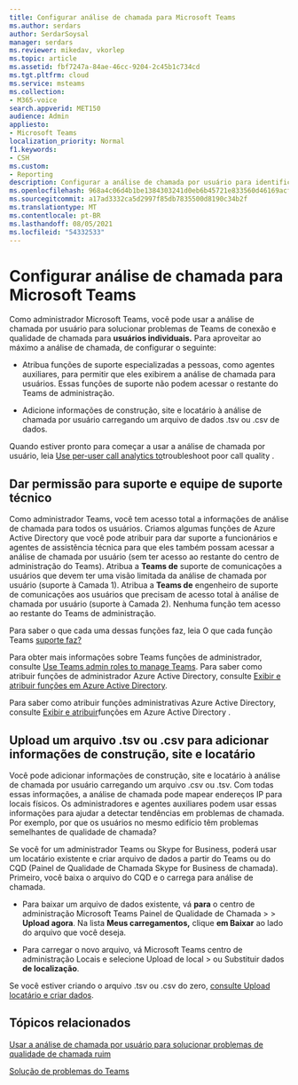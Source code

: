```yaml
---
title: Configurar análise de chamada para Microsoft Teams
ms.author: serdars
author: SerdarSoysal
manager: serdars
ms.reviewer: mikedav, vkorlep
ms.topic: article
ms.assetid: fbf7247a-84ae-46cc-9204-2c45b1c734cd
ms.tgt.pltfrm: cloud
ms.service: msteams
ms.collection:
- M365-voice
search.appverid: MET150
audience: Admin
appliesto:
- Microsoft Teams
localization_priority: Normal
f1.keywords:
- CSH
ms.custom:
- Reporting
description: Configurar a análise de chamada por usuário para identificar e solucionar problemas Microsoft Teams de qualidade de chamada.
ms.openlocfilehash: 968a4c06d4b1be1384303241d0eb6b45721e833560d46169acf96caa1f18a576
ms.sourcegitcommit: a17ad3332ca5d2997f85db7835500d8190c34b2f
ms.translationtype: MT
ms.contentlocale: pt-BR
ms.lasthandoff: 08/05/2021
ms.locfileid: "54332533"
---
```

# <a name="set-up-call-analytics-for-microsoft-teams"></a>Configurar análise de chamada para Microsoft Teams

Como administrador Microsoft Teams, você pode usar a análise de chamada por usuário para solucionar problemas de Teams de conexão e qualidade de chamada para **usuários individuais.** Para aproveitar ao máximo a análise de chamada, de configurar o seguinte:
  
- Atribua funções de suporte especializadas a pessoas, como agentes auxiliares, para permitir que eles exibirem a análise de chamada para usuários. Essas funções de suporte não podem acessar o restante do Teams de administração. 
    
- Adicione informações de construção, site e locatário à análise de chamada por usuário carregando um arquivo de dados .tsv ou .csv de dados.
    
Quando estiver pronto para começar a usar a análise de chamada por usuário, leia [Use per-user call analytics to](use-call-analytics-to-troubleshoot-poor-call-quality.md)troubleshoot poor call quality .
  
## <a name="give-permission-to-support-and-helpdesk-staff"></a>Dar permissão para suporte e equipe de suporte técnico

Como administrador Teams, você tem acesso total a informações de análise de chamada para todos os usuários. Criamos algumas funções de Azure Active Directory que você pode atribuir para dar suporte a funcionários e agentes de assistência técnica para que eles também possam acessar a análise de chamada por usuário (sem ter acesso ao restante do centro de administração do Teams). Atribua a **Teams de** suporte de comunicações a usuários que devem ter uma visão limitada da análise de chamada por usuário (suporte à Camada 1). Atribua a **Teams de** engenheiro de suporte de comunicações aos usuários que precisam de acesso total à análise de chamada por usuário (suporte à Camada 2). Nenhuma função tem acesso ao restante do Teams de administração.

Para saber o que cada uma dessas funções faz, leia O que cada função Teams [suporte faz?](use-call-analytics-to-troubleshoot-poor-call-quality.md#what-does-each-teams-support-role-do)

Para obter mais informações sobre Teams funções de administrador, consulte [Use Teams admin roles to manage Teams](using-admin-roles.md). Para saber como atribuir funções de administrador Azure Active Directory, consulte [Exibir e atribuir funções em Azure Active Directory](/Azure/active-directory/users-groups-roles/directory-manage-roles-portal).

Para saber como atribuir funções administrativas Azure Active Directory, consulte [Exibir e atribuir](/azure/active-directory/users-groups-roles/directory-manage-roles-portal)funções em Azure Active Directory .

## <a name="upload-a-tsv-or-csv-file-to-add-building-site-and-tenant-information"></a>Upload um arquivo .tsv ou .csv para adicionar informações de construção, site e locatário

Você pode adicionar informações de construção, site e locatário à análise de chamada por usuário carregando um arquivo .csv ou .tsv. Com todas essas informações, a análise de chamada pode mapear endereços IP para locais físicos. Os administradores e agentes auxiliares podem usar essas informações para ajudar a detectar tendências em problemas de chamada. Por exemplo, por que os usuários no mesmo edifício têm problemas semelhantes de qualidade de chamada? 

Se você for um administrador Teams ou Skype for Business, poderá usar um locatário existente e criar arquivo de dados a partir do Teams ou do CQD (Painel de Qualidade de Chamada Skype for Business de chamada). Primeiro, você baixa o arquivo do CQD e o carrega para análise de chamada. 

- Para baixar um arquivo de dados existente, vá **para** o centro de administração Microsoft Teams Painel de Qualidade de Chamada  >    >  **Upload agora**. Na lista **Meus carregamentos,** clique **em Baixar** ao lado do arquivo que você deseja. 

- Para carregar o novo arquivo, vá Microsoft Teams centro de administração Locais e selecione Upload de local  >  ou Substituir dados **de localização**. 
  
Se você estiver criando o arquivo .tsv ou .csv do zero, [consulte Upload locatário e criar dados](CQD-upload-tenant-building-data.md).
  
## <a name="related-topics"></a>Tópicos relacionados

[Usar a análise de chamada por usuário para solucionar problemas de qualidade de chamada ruim](use-call-analytics-to-troubleshoot-poor-call-quality.md)

[Solução de problemas do Teams](/MicrosoftTeams/troubleshoot/teams)